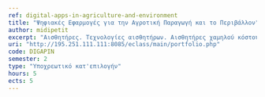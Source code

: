 ```yaml
---
ref: digital-apps-in-agriculture-and-environment
title: "Ψηφιακές Εφαρμογές για την Αγροτική Παραγωγή και το Περιβάλλον"
author: midipetit
excerpt: "Αισθητήρες. Τεχνολογίες αισθητήρων. Αισθητήρες χαμηλού κόστους. Μικρουπολογιστές. Δεδομένα αισθητήρων. Στοχαστικά δεδομένα. Στοχαστικά μοντέλα δεδομένων και Εξέλιξης πληθυσμών. Μοντέλα έξαρσης πληθυσμών. Προσομοίωση στοχαστικών δεδομένων. Πλατφόρμες προσομοίωσης. Lores. Μοντέλα λήψης απόφασης. Εργαλεία λήψης απόφασης. Διαχείριση κρίσης μεταβολής πληθυσμών."
uri: "http://195.251.111.111:8085/eclass/main/portfolio.php"
code: DIGAPIN
semester: 2
type: "Υποχρεωτικό κατ'επιλογήν"
hours: 5
ects: 5
---
```

